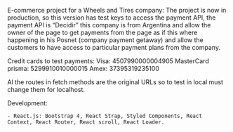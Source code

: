 E-commerce project for a Wheels and Tires company:
The project is now in production, so this version has test keys to access the payment API, the payment API is “Decidir” this company is from Argentina and allow the owner of the page to get payments from the page as if this where happening in his Posnet (company payment getaway) and allow the customers to have access to particular payment plans from the company.

Credit cards to test payments: 
	Visa: 4507990000004905
	MasterCard prisma: 5299910010000015
	Amex: 37395319235100

Al the routes in fetch methods are the original URLs so to test in local must change them for localhost.

Development: 


	- React.js: Bootstrap 4, React Strap, Styled Components, React Context, React Router, React scroll, React Loader.
	
	
	
	

